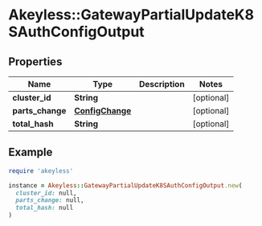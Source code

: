 # Akeyless::GatewayPartialUpdateK8SAuthConfigOutput

## Properties

| Name | Type | Description | Notes |
| ---- | ---- | ----------- | ----- |
| **cluster_id** | **String** |  | [optional] |
| **parts_change** | [**ConfigChange**](ConfigChange.md) |  | [optional] |
| **total_hash** | **String** |  | [optional] |

## Example

```ruby
require 'akeyless'

instance = Akeyless::GatewayPartialUpdateK8SAuthConfigOutput.new(
  cluster_id: null,
  parts_change: null,
  total_hash: null
)
```

